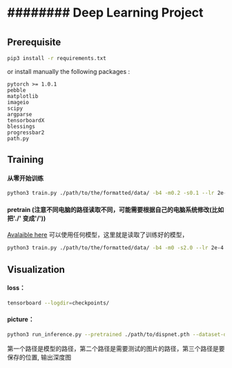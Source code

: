 # #####################################
# ########     Deep Learning Project      ###########
# #####################################

## Prerequisite

```bash
pip3 install -r requirements.txt
```

or install manually the following packages :

```
pytorch >= 1.0.1
pebble
matplotlib
imageio
scipy
argparse
tensorboardX
blessings
progressbar2
path.py
```

## Training
#### 从零开始训练

```bash
python3 train.py ./path/to/the/formatted/data/ -b4 -m0.2 -s0.1 --lr 2e-4 --epoch-size 3000 --sequence-length 3 --log-output [--with-gt]
```

#### pretrain (注意不同电脑的路径读取不同，可能需要根据自己的电脑系统修改(比如把'./' 变成'/'))

[Avalaible here](https://drive.google.com/drive/folders/1H1AFqSS8wr_YzwG2xWwAQHTfXN5Moxmx)
可以使用任何模型，这里就是读取了训练好的模型，

```bash
python3 train.py ./path/to/the/formatted/data/ -b4 -m0 -s2.0 --lr 2e-4 --pretrained-disp ./path/to/the/pretrain/model.pth --epoch-size 1000 --sequence-length 5 --log-output --with-gt
```

## Visualization

#### loss：
```bash
tensorboard --logdir=checkpoints/
```

#### picture：
```bash
python3 run_inference.py --pretrained ./path/to/dispnet.pth --dataset-dir ./path/pictures/dir --output-dir ./path/to/output/dir  --output-depth True
```
第一个路径是模型的路径，第二个路径是需要测试的图片的路径，第三个路径是要保存的位置, 输出深度图
